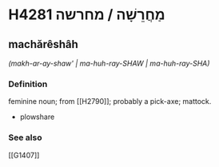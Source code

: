 # H4281 מַחֲרֵשָׁה / מחרשה

## machărêshâh

_(makh-ar-ay-shaw' | ma-huh-ray-SHAW | ma-huh-ray-SHA)_

### Definition

feminine noun; from [[H2790]]; probably a pick-axe; mattock.

- plowshare
### See also

[[G1407]]

